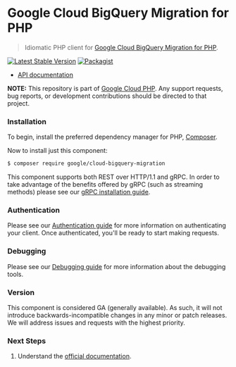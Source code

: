 # Google Cloud BigQuery Migration for PHP

> Idiomatic PHP client for [Google Cloud BigQuery Migration for PHP](https://cloud.google.com/bigquery/docs/migration-intro).

[![Latest Stable Version](https://poser.pugx.org/google/cloud-bigquery-migration/v/stable)](https://packagist.org/packages/google/cloud-bigquery-migration) [![Packagist](https://img.shields.io/packagist/dm/google/cloud-bigquery-migration.svg)](https://packagist.org/packages/google/cloud-bigquery-migration)

* [API documentation](https://cloud.google.com/php/docs/reference/cloud-bigquery-migration/latest)

**NOTE:** This repository is part of [Google Cloud PHP](https://github.com/googleapis/google-cloud-php). Any
support requests, bug reports, or development contributions should be directed to
that project.

### Installation

To begin, install the preferred dependency manager for PHP, [Composer](https://getcomposer.org/).

Now to install just this component:

```sh
$ composer require google/cloud-bigquery-migration
```

This component supports both REST over HTTP/1.1 and gRPC. In order to take advantage of the benefits offered by gRPC (such as streaming methods)
please see our [gRPC installation guide](https://cloud.google.com/php/grpc).

### Authentication

Please see our [Authentication guide](https://github.com/googleapis/google-cloud-php/blob/main/AUTHENTICATION.md) for more information
on authenticating your client. Once authenticated, you'll be ready to start making requests.

### Debugging

Please see our [Debugging guide](https://github.com/googleapis/google-cloud-php/blob/main/DEBUG.md)
for more information about the debugging tools.

### Version

This component is considered GA (generally available). As such, it will not introduce backwards-incompatible changes in
any minor or patch releases. We will address issues and requests with the highest priority.

### Next Steps

1. Understand the [official documentation](https://cloud.google.com/bigquery/docs/migration-intro/docs).
